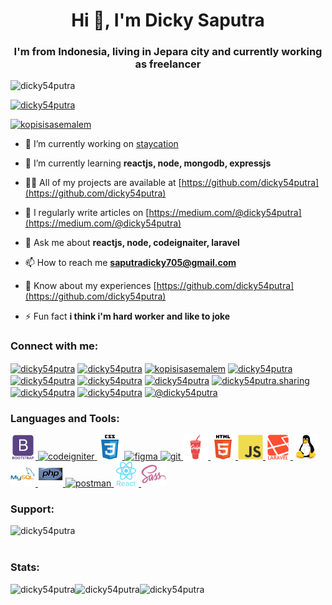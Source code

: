 <h1 align="center">Hi 👋, I'm Dicky Saputra</h1>
<h3 align="center">I'm from Indonesia, living in Jepara city and currently working as freelancer</h3>

<p align="left"> <img src="https://komarev.com/ghpvc/?username=dicky54putra&label=Profile%20views&color=0e75b6&style=flat" alt="dicky54putra" /> </p>

<p align="left"> <a href="https://github.com/ryo-ma/github-profile-trophy"><img src="https://github-profile-trophy.vercel.app/?username=dicky54putra" alt="dicky54putra" /></a> </p>

<p align="left"> <a href="https://twitter.com/kopisisasemalem" target="blank"><img src="https://img.shields.io/twitter/follow/kopisisasemalem?logo=twitter&style=for-the-badge" alt="kopisisasemalem" /></a> </p>

- 🔭 I’m currently working on [staycation](https://github.com/dicky54putra/mern-learning)

- 🌱 I’m currently learning **reactjs, node, mongodb, expressjs**

- 👨‍💻 All of my projects are available at [https://github.com/dicky54putra](https://github.com/dicky54putra)

- 📝 I regularly write articles on [https://medium.com/@dicky54putra](https://medium.com/@dicky54putra)

- 💬 Ask me about **reactjs, node, codeignaiter, laravel**

- 📫 How to reach me **saputradicky705@gmail.com**

- 📄 Know about my experiences [https://github.com/dicky54putra](https://github.com/dicky54putra)

- ⚡ Fun fact **i think i'm hard worker and like to joke**

<h3 align="left">Connect with me:</h3>
<p align="left">
<a href="https://codepen.io/dicky54putra" target="blank"><img align="center" src="https://cdn.jsdelivr.net/npm/simple-icons@3.0.1/icons/codepen.svg" alt="dicky54putra" height="30" width="40" /></a>
<a href="https://dev.to/dicky54putra" target="blank"><img align="center" src="https://cdn.jsdelivr.net/npm/simple-icons@3.0.1/icons/dev-dot-to.svg" alt="dicky54putra" height="30" width="40" /></a>
<a href="https://twitter.com/kopisisasemalem" target="blank"><img align="center" src="https://cdn.jsdelivr.net/npm/simple-icons@3.0.1/icons/twitter.svg" alt="kopisisasemalem" height="30" width="40" /></a>
<a href="https://linkedin.com/in/dicky54putra" target="blank"><img align="center" src="https://cdn.jsdelivr.net/npm/simple-icons@3.0.1/icons/linkedin.svg" alt="dicky54putra" height="30" width="40" /></a>
<a href="https://stackoverflow.com/users/dicky54putra" target="blank"><img align="center" src="https://cdn.jsdelivr.net/npm/simple-icons@3.0.1/icons/stackoverflow.svg" alt="dicky54putra" height="30" width="40" /></a>
<a href="https://codesandbox.com/dicky54putra" target="blank"><img align="center" src="https://cdn.jsdelivr.net/npm/simple-icons@3.0.1/icons/codesandbox.svg" alt="dicky54putra" height="30" width="40" /></a>
<a href="https://fb.com/dicky54putra" target="blank"><img align="center" src="https://cdn.jsdelivr.net/npm/simple-icons@3.0.1/icons/facebook.svg" alt="dicky54putra" height="30" width="40" /></a>
<a href="https://instagram.com/dicky54putra.sharing" target="blank"><img align="center" src="https://cdn.jsdelivr.net/npm/simple-icons@3.0.1/icons/instagram.svg" alt="dicky54putra.sharing" height="30" width="40" /></a>
<a href="https://dribbble.com/dicky54putra" target="blank"><img align="center" src="https://cdn.jsdelivr.net/npm/simple-icons@3.0.1/icons/dribbble.svg" alt="dicky54putra" height="30" width="40" /></a>
<a href="https://www.behance.net/dicky54putra" target="blank"><img align="center" src="https://cdn.jsdelivr.net/npm/simple-icons@3.0.1/icons/behance.svg" alt="dicky54putra" height="30" width="40" /></a>
<a href="https://medium.com/@dicky54putra" target="blank"><img align="center" src="https://cdn.jsdelivr.net/npm/simple-icons@3.0.1/icons/medium.svg" alt="@dicky54putra" height="30" width="40" /></a>
</p>

<h3 align="left">Languages and Tools:</h3>
<p align="left"> <a href="https://getbootstrap.com" target="_blank"> <img src="https://raw.githubusercontent.com/devicons/devicon/master/icons/bootstrap/bootstrap-plain-wordmark.svg" alt="bootstrap" width="40" height="40"/> </a> <a href="https://codeigniter.com" target="_blank"> <img src="https://cdn.worldvectorlogo.com/logos/codeigniter.svg" alt="codeigniter" width="40" height="40"/> </a> <a href="https://www.w3schools.com/css/" target="_blank"> <img src="https://raw.githubusercontent.com/devicons/devicon/master/icons/css3/css3-original-wordmark.svg" alt="css3" width="40" height="40"/> </a> <a href="https://www.figma.com/" target="_blank"> <img src="https://www.vectorlogo.zone/logos/figma/figma-icon.svg" alt="figma" width="40" height="40"/> </a> <a href="https://git-scm.com/" target="_blank"> <img src="https://www.vectorlogo.zone/logos/git-scm/git-scm-icon.svg" alt="git" width="40" height="40"/> </a> <a href="https://gulpjs.com" target="_blank"> <img src="https://raw.githubusercontent.com/devicons/devicon/master/icons/gulp/gulp-plain.svg" alt="gulp" width="40" height="40"/> </a> <a href="https://www.w3.org/html/" target="_blank"> <img src="https://raw.githubusercontent.com/devicons/devicon/master/icons/html5/html5-original-wordmark.svg" alt="html5" width="40" height="40"/> </a>  <a href="https://developer.mozilla.org/en-US/docs/Web/JavaScript" target="_blank"> <img src="https://raw.githubusercontent.com/devicons/devicon/master/icons/javascript/javascript-original.svg" alt="javascript" width="40" height="40"/> </a> <a href="https://laravel.com/" target="_blank"> <img src="https://raw.githubusercontent.com/devicons/devicon/master/icons/laravel/laravel-plain-wordmark.svg" alt="laravel" width="40" height="40"/> </a> <a href="https://www.linux.org/" target="_blank"> <img src="https://raw.githubusercontent.com/devicons/devicon/master/icons/linux/linux-original.svg" alt="linux" width="40" height="40"/> </a> <a href="https://www.mysql.com/" target="_blank"> <img src="https://raw.githubusercontent.com/devicons/devicon/master/icons/mysql/mysql-original-wordmark.svg" alt="mysql" width="40" height="40"/> </a> <a href="https://www.php.net" target="_blank"> <img src="https://raw.githubusercontent.com/devicons/devicon/master/icons/php/php-original.svg" alt="php" width="40" height="40"/> </a> <a href="https://postman.com" target="_blank"> <img src="https://www.vectorlogo.zone/logos/getpostman/getpostman-icon.svg" alt="postman" width="40" height="40"/> </a> <a href="https://reactjs.org/" target="_blank"> <img src="https://raw.githubusercontent.com/devicons/devicon/master/icons/react/react-original-wordmark.svg" alt="react" width="40" height="40"/> </a> <a href="https://sass-lang.com" target="_blank"> <img src="https://raw.githubusercontent.com/devicons/devicon/master/icons/sass/sass-original.svg" alt="sass" width="40" height="40"/> </a> </p>

<h3 align="left">Support:</h3>
<p><a href="https://www.buymeacoffee.com/dicky54putra"> <img align="left" src="https://cdn.buymeacoffee.com/buttons/v2/default-yellow.png" height="50" width="210" alt="dicky54putra" /></a></p>
<br><br><h3 align="left">Stats:</h3>

<p><img align="left" src="https://github-readme-stats.vercel.app/api/top-langs?username=dicky54putra&show_icons=true&locale=en&layout=compact" alt="dicky54putra" /></p>

<p><img align="left" src="https://github-readme-stats.vercel.app/api?username=dicky54putra&show_icons=true&locale=en" alt="dicky54putra" /></p>

<p><img align="left" src="https://github-readme-streak-stats.herokuapp.com/?user=dicky54putra&" alt="dicky54putra" /></p>

